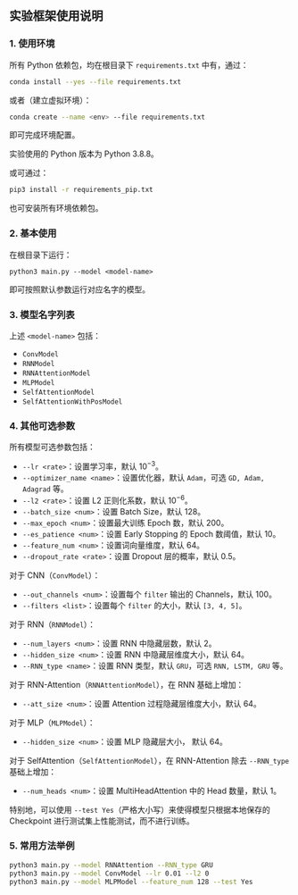 ## 实验框架使用说明

### 1. 使用环境

所有 Python 依赖包，均在根目录下 `requirements.txt` 中有，通过：

```bash
conda install --yes --file requirements.txt
```

或者（建立虚拟环境）：

```bash
conda create --name <env> --file requirements.txt
```

即可完成环境配置。

实验使用的 Python 版本为 Python 3.8.8。

或可通过：

```bash
pip3 install -r requirements_pip.txt
```

也可安装所有环境依赖包。

### 2. 基本使用

在根目录下运行：

```
python3 main.py --model <model-name>
```

即可按照默认参数运行对应名字的模型。

### 3. 模型名字列表

上述 `<model-name>` 包括：

- `ConvModel`
- `RNNModel`
- `RNNAttentionModel`
- `MLPModel`
- `SelfAttentionModel`
- `SelfAttentionWithPosModel`

### 4. 其他可选参数

所有模型可选参数包括：

- `--lr <rate>`：设置学习率，默认 $10^{-3}$。
- `--optimizer_name <name>`：设置优化器，默认 `Adam`，可选 `GD, Adam, Adagrad` 等。
- `--l2 <rate>`：设置 L2 正则化系数，默认 $10^{-6}$。
- `--batch_size <num>`：设置 Batch Size，默认 $128$。
- `--max_epoch <num>`：设置最大训练 Epoch 数，默认 $200$。
- `--es_patience <num>`：设置 Early Stopping 的 Epoch 数阈值，默认 $10$。
- `--feature_num <num>`：设置词向量维度，默认 $64$。
- `--dropout_rate <rate>`：设置 Dropout 层的概率，默认 $0.5$。

对于 CNN（`ConvModel`）：

- `--out_channels <num>`：设置每个 `filter` 输出的 Channels，默认 $100$。
- `--filters <list>`：设置每个 `filter` 的大小，默认 `[3, 4, 5]`。

对于 RNN（`RNNModel`）：

- `--num_layers <num>`：设置 RNN 中隐藏层数，默认 $2$。
- `--hidden_size <num>`：设置 RNN 中隐藏层维度大小，默认 $64$。
- `--RNN_type <name>`：设置 RNN 类型，默认 `GRU`，可选 `RNN, LSTM, GRU` 等。

对于 RNN-Attention（`RNNAttentionModel`），在 RNN 基础上增加：

- `--att_size <num>`：设置 Attention 过程隐藏层维度大小，默认 $64$。

对于 MLP（`MLPModel`）：

- `--hidden_size <num>`：设置 MLP 隐藏层大小， 默认 $64$。

对于 SelfAttention（`SelfAttentionModel`），在 RNN-Attention 除去 `--RNN_type` 基础上增加：

- `--num_heads <num>`：设置 MultiHeadAttention 中的 Head 数量，默认 $1$。

特别地，可以使用 `--test Yes`（严格大小写）来使得模型只根据本地保存的 Checkpoint 进行测试集上性能测试，而不进行训练。

### 5. 常用方法举例

```bash
python3 main.py --model RNNAttention --RNN_type GRU
python3 main.py --model ConvModel --lr 0.01 --l2 0
python3 main.py --model MLPModel --feature_num 128 --test Yes
```

